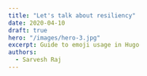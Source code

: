 ```yaml
---
title: "Let's talk about resiliency"
date: 2020-04-10
draft: true
hero: "/images/hero-3.jpg"
excerpt: Guide to emoji usage in Hugo
authors:
  - Sarvesh Raj
---
```


